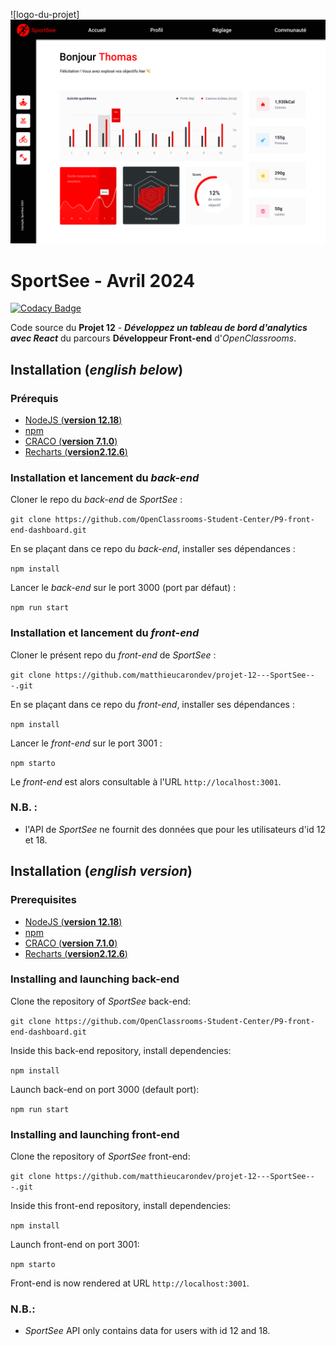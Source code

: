 
![logo-du-projet]![alt text](image.png)
# SportSee - Avril 2024

[![Codacy Badge](https://app.codacy.com/project/badge/Grade/bc73e681d0ed4af7a521258d88236e8e)](https://www.codacy.com/gh/logic-fabric/sportsee/dashboard?utm_source=github.com&utm_medium=referral&utm_content=logic-fabric/sportsee&utm_campaign=Badge_Grade)

Code source du **Projet 12** - **_Développez un tableau de bord d'analytics avec React_** du parcours **Développeur Front-end** d'_OpenClassrooms_.


## Installation (_english below_)

### Prérequis

- [NodeJS (**version 12.18**)](https://nodejs.org/en/)
- [npm](https://www.npmjs.com/)
- [CRACO (**version 7.1.0**)](https://craco.js.org)
- [Recharts (**version2.12.6**)](https://github.com/recharts/recharts)

### Installation et lancement du _back-end_

Cloner le repo du _back-end_ de _SportSee_ :

`git clone https://github.com/OpenClassrooms-Student-Center/P9-front-end-dashboard.git`

En se plaçant dans ce repo du _back-end_, installer ses dépendances :

`npm install`

Lancer le _back-end_ sur le port 3000 (port par défaut) :

`npm run start`

### Installation et lancement du _front-end_

Cloner le présent repo du _front-end_ de _SportSee_ :

`git clone https://github.com/matthieucarondev/projet-12---SportSee---.git`

En se plaçant dans ce repo du _front-end_, installer ses dépendances :

`npm install`

Lancer le _front-end_ sur le port 3001 :

`npm starto`

Le _front-end_ est alors consultable à l'URL `http://localhost:3001`.

### N.B. :

- l'API de _SportSee_ ne fournit des données que pour les utilisateurs d'id 12 et 18.


## Installation (_english version_)

### Prerequisites

- [NodeJS (**version 12.18**)](https://nodejs.org/en/)
- [npm](https://www.npmjs.com/)
- [CRACO (**version 7.1.0**)](https://craco.js.org)
- [Recharts (**version2.12.6**)](https://github.com/recharts/recharts)
### Installing and launching back-end

Clone the repository of _SportSee_ back-end:

`git clone https://github.com/OpenClassrooms-Student-Center/P9-front-end-dashboard.git`

Inside this back-end repository, install dependencies:

`npm install`

Launch back-end on port 3000 (default port):

`npm run start`

### Installing and launching front-end

Clone the repository of _SportSee_ front-end:

`git clone https://github.com/matthieucarondev/projet-12---SportSee---.git`

Inside this front-end repository, install dependencies:

`npm install`

Launch front-end on port 3001:

`npm starto`

Front-end is now rendered at URL `http://localhost:3001`.

### N.B.:

- _SportSee_ API only contains data for users with id 12 and 18.
